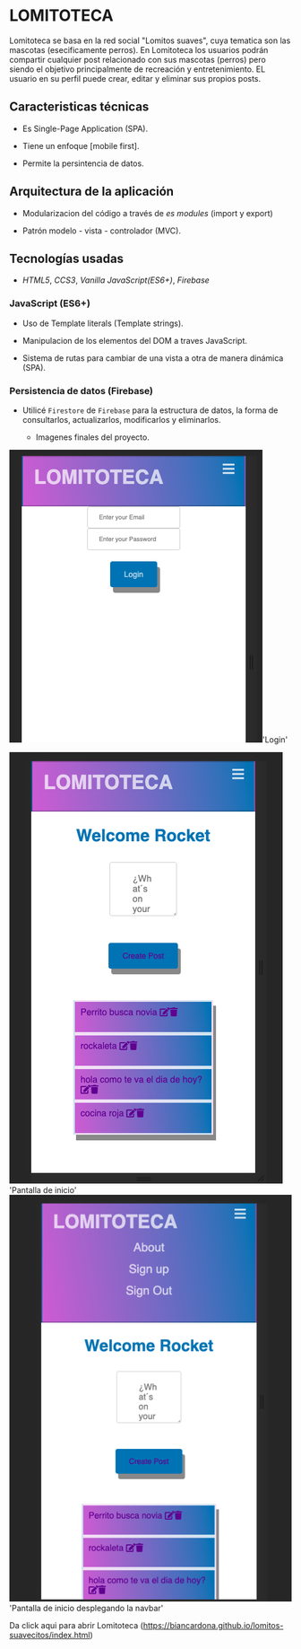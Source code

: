 # LOMITOTECA

Lomitoteca se basa en la red social "Lomitos suaves", cuya tematica son las mascotas (esecificamente perros). En Lomitoteca los usuarios podrán compartir cualquier post relacionado con sus mascotas (perros) pero siendo el objetivo principalmente de recreación y entretenimiento. 
EL usuario en su perfil puede crear, editar y eliminar sus propios posts. 


## Caracteristicas técnicas
- Es Single-Page Application (SPA).
  
- Tiene un enfoque [mobile first].

- Permite la persintencia de datos.
  

## Arquitectura de la aplicación
-  Modularizacion del código a través de *es modules* (import y export)

-  Patrón  modelo - vista - controlador (MVC).
  

## Tecnologías usadas
-  *HTML5*, *CCS3*, *Vanilla JavaScript(ES6+)*, *Firebase*  


### JavaScript (ES6+)
* Uso de Template literals (Template strings).
  
* Manipulacion de los elementos del DOM a traves JavaScript.
  
* Sistema de rutas para cambiar de una vista a otra de manera dinámica (SPA).
  

### Persistencia de datos (Firebase)
* Utilicé `Firestore` de `Firebase` para la estructura de datos, la forma de consultarlos,     actualizarlos, modificarlos y eliminarlos.  

   * Imagenes finales del proyecto.

![alt text](https://github.com/Biancardona/lomitos-suavecitos/blob/master/src/Imagenes/Login.png 'Login de la App')'Login'

![alt text](https://github.com/Biancardona/lomitos-suavecitos/blob/master/src/Imagenes/Home%201.png 'Iniciar sesión') 'Pantalla de inicio' 
![alt text](https://github.com/Biancardona/lomitos-suavecitos/blob/master/src/Imagenes/Home%202.png 'Iniciar sesión desplegando la navbar')'Pantalla de inicio desplegando la navbar'

Da click aqui para abrir Lomitoteca (https://biancardona.github.io/lomitos-suavecitos/index.html)
